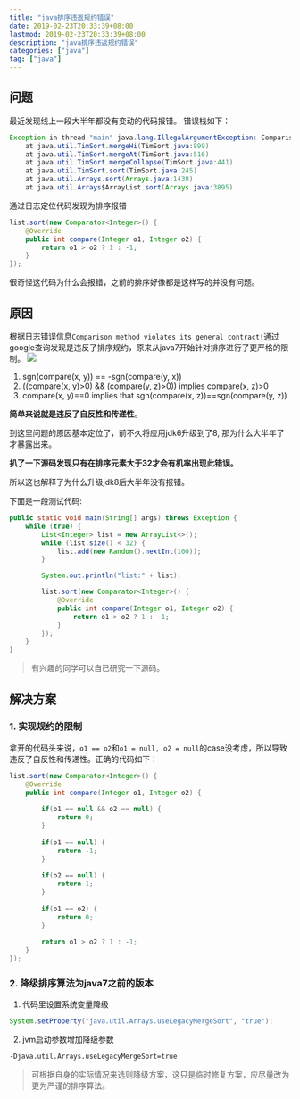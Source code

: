 ```yaml
---
title: "java排序违返规约错误"
date: 2019-02-23T20:33:39+08:00
lastmod: 2019-02-23T20:33:39+08:00
description: "java排序违返规约错误"
categories: ["java"]
tag: ["java"]
---
```


## 问题

最近发现线上一段大半年都没有变动的代码报错。
错误栈如下：

```java
Exception in thread "main" java.lang.IllegalArgumentException: Comparison method violates its general contract!
	at java.util.TimSort.mergeHi(TimSort.java:899)
	at java.util.TimSort.mergeAt(TimSort.java:516)
	at java.util.TimSort.mergeCollapse(TimSort.java:441)
	at java.util.TimSort.sort(TimSort.java:245)
	at java.util.Arrays.sort(Arrays.java:1438)
	at java.util.Arrays$ArrayList.sort(Arrays.java:3895)
```

通过日志定位代码发现为排序报错

```java
list.sort(new Comparator<Integer>() {
    @Override
    public int compare(Integer o1, Integer o2) {
        return o1 > o2 ? 1 : -1;
    }
});
```

很奇怪这代码为什么会报错，之前的排序好像都是这样写的并没有问题。

## 原因

根据日志错误信息`Comparison method violates its general
contract!`通过google查询发现是违反了排序规约，原来从java7开始针对排序进行了更严格的限制。
![](/images/java_sort_contract.png)

1. sgn(compare(x, y)) == -sgn(compare(y, x))
2. ((compare(x, y)>0) && (compare(y, z)>0)) implies compare(x, z)>0
3. compare(x, y)==0 implies that sgn(compare(x, z))==sgn(compare(y, z))

**简单来说就是违反了自反性和传递性**。

到这里问题的原因基本定位了，前不久将应用jdk6升级到了8,
那为什么大半年了才暴露出来。

**扒了一下源码发现只有在排序元素大于32才会有机率出现此错误。**

所以这也解释了为什么升级jdk8后大半年没有报错。

下面是一段测试代码:

```java
public static void main(String[] args) throws Exception {
    while (true) {
        List<Integer> list = new ArrayList<>();
        while (list.size() < 32) {
            list.add(new Random().nextInt(100));
        }

        System.out.println("list:" + list);

        list.sort(new Comparator<Integer>() {
            @Override
            public int compare(Integer o1, Integer o2) {
                return o1 > o2 ? 1 : -1;
            }
        });
    }
}
```

> 有兴趣的同学可以自已研究一下源码。

## 解决方案

### 1. 实现规约的限制
拿开的代码头来说，`o1 == o2`和`o1 = null, o2 = null`的case没考虑，所以导致违反了自反性和传递性。正确的代码如下：

```java
list.sort(new Comparator<Integer>() {
    @Override
    public int compare(Integer o1, Integer o2) {
        
        if(o1 == null && o2 == null) {
            return 0;
        }
        
        if(o1 == null) {
            return -1;
        }
        
        if(o2 == null) {
            return 1;
        }
        
        if(o1 == o2) {
            return 0;
        }
        
        return o1 > o2 ? 1 : -1;
    }
});
```

### 2. 降级排序算法为java7之前的版本
1. 代码里设置系统变量降级
```java
System.setProperty("java.util.Arrays.useLegacyMergeSort", "true"); 
```

2. jvm启动参数增加降级参数
```bash
-Djava.util.Arrays.useLegacyMergeSort=true
```

> 可根据自身的实际情况来选则降级方案，这只是临时修复方案，应尽量改为更为严谨的排序算法。
